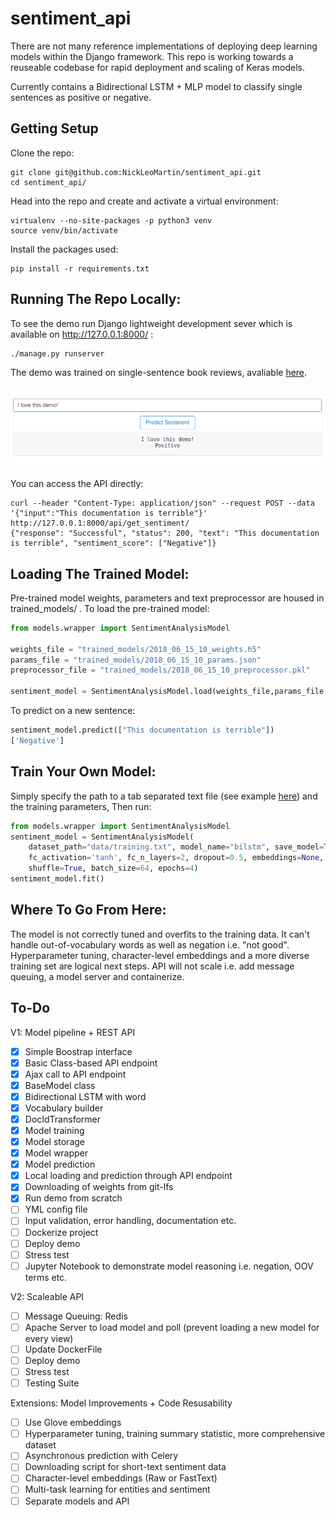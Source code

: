 # sentiment_api
There are not many reference implementations of deploying deep learning models within the Django framework. This repo is working towards a reuseable codebase for rapid deployment and scaling of Keras models.

Currently contains a Bidirectional LSTM + MLP model to classify single sentences as positive or negative. 

Getting Setup
-------------
Clone the repo:
```
git clone git@github.com:NickLeoMartin/sentiment_api.git
cd sentiment_api/
```

Head into the repo and create and activate a virtual environment:
```
virtualenv --no-site-packages -p python3 venv
source venv/bin/activate
```

Install the packages used:
```
pip install -r requirements.txt
```

Running The Repo Locally:
-------------------------
To see the demo run Django lightweight development sever which is available on http://127.0.0.1:8000/ :
```
./manage.py runserver 
```

The demo was trained on single-sentence book reviews, avaliable [here](https://www.kaggle.com/c/si650winter11/data). 

![alt text](https://raw.githubusercontent.com/NickLeoMartin/sentiment_api/master/sentiment_demo.png)

You can access the API directly:
```
curl --header "Content-Type: application/json" --request POST --data '{"input":"This documentation is terrible"}' http://127.0.0.1:8000/api/get_sentiment/
{"response": "Successful", "status": 200, "text": "This documentation is terrible", "sentiment_score": ["Negative"]}
```
Loading The Trained Model:
--------------------------
Pre-trained model weights, parameters and text preprocessor are housed in trained_models/ . To load the pre-trained model:
```python
from models.wrapper import SentimentAnalysisModel

weights_file = "trained_models/2018_06_15_10_weights.h5"
params_file = "trained_models/2018_06_15_10_params.json"
preprocessor_file = "trained_models/2018_06_15_10_preprocessor.pkl" 

sentiment_model = SentimentAnalysisModel.load(weights_file,params_file,preprocessor_file)
```

To predict on a new sentence:
```python
sentiment_model.predict(["This documentation is terrible"])
['Negative']
```

Train Your Own Model:
---------------------
Simply specify the path to a tab separated text file (see example [here](/data/training.txt)) and the training parameters, Then run:
```python
from models.wrapper import SentimentAnalysisModel	
sentiment_model = SentimentAnalysisModel(
    dataset_path="data/training.txt", model_name="bilstm", save_model=True, word_embedding_dim=100,   word_lstm_size=100,fc_dim=100,
    fc_activation='tanh', fc_n_layers=2, dropout=0.5, embeddings=None, loss = 'binary_crossentropy', optimizer="adam",
    shuffle=True, batch_size=64, epochs=4)
sentiment_model.fit()
```

Where To Go From Here:
----------------------
The model is not correctly tuned and overfits to the training data. It can't handle out-of-vocabulary words as well as negation i.e. "not good". Hyperparameter tuning, character-level embeddings and a more diverse training set are logical next steps. API will not scale i.e. add message queuing, a model server and containerize.  

To-Do
-----
V1: Model pipeline + REST API
- [x] Simple Boostrap interface
- [x] Basic Class-based API endpoint
- [x] Ajax call to API endpoint
- [x] BaseModel class
- [x] Bidirectional LSTM with word
- [x] Vocabulary builder
- [x] DocIdTransformer
- [x] Model training
- [x] Model storage
- [x] Model wrapper
- [x] Model prediction 
- [x] Local loading and prediction through API endpoint
- [x] Downloading of weights from git-lfs
- [x] Run demo from scratch
- [ ] YML config file 
- [ ] Input validation, error handling, documentation etc.
- [ ] Dockerize project
- [ ] Deploy demo
- [ ] Stress test
- [ ] Jupyter Notebook to demonstrate model reasoning i.e. negation, OOV terms etc.

V2: Scaleable API
- [ ] Message Queuing: Redis
- [ ] Apache Server to load model and poll (prevent loading a new model for every view)
- [ ] Update DockerFile
- [ ] Deploy demo 
- [ ] Stress test
- [ ] Testing Suite

Extensions: Model Improvements + Code Resusability
- [ ] Use Glove embeddings
- [ ] Hyperparameter tuning, training summary statistic, more comprehensive dataset 
- [ ] Asynchronous prediction with Celery
- [ ] Downloading script for short-text sentiment data
- [ ] Character-level embeddings (Raw or FastText)
- [ ] Multi-task learning for entities and sentiment
- [ ] Separate models and API 
